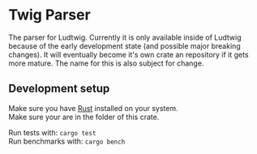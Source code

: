 # Twig Parser
The parser for Ludtwig. Currently it is only available inside of Ludtwig because of the early development state
(and possible major breaking changes).
It will eventually become it's own crate an repository if it gets more mature.
The name for this is also subject for change.

## Development setup
Make sure you have [Rust](https://www.rust-lang.org/) installed on your system.  
Make sure your are in the folder of this crate.  

Run tests with: `cargo test`  
Run benchmarks with: `cargo bench`  
